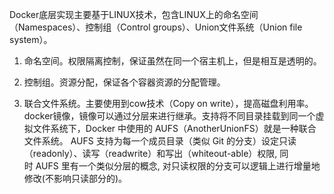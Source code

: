 Docker底层实现主要基于LINUX技术，包含LINUX上的命名空间（Namespaces）、控制组（Control groups）、Union文件系统（Union file system）。

1. 命名空间。权限隔离控制，保证虽然在同一个宿主机上，但是相互是透明的。

1. 控制组。资源分配，保证各个容器资源的分配管理。

1. 联合文件系统。主要使用到cow技术（Copy on write），提高磁盘利用率。docker镜像，镜像可以通过分层来进行继承。支持将不同目录挂载到同一个虚拟文件系统下，Docker 中使用的 AUFS（AnotherUnionFS）就是一种联合文件系统。 AUFS 支持为每一个成员目录（类似 Git 的分支）设定只读（readonly）、读写（readwrite）和写出（whiteout-able）权限, 同时 AUFS 里有一个类似分层的概念, 对只读权限的分支可以逻辑上进行增量地修改(不影响只读部分的)。